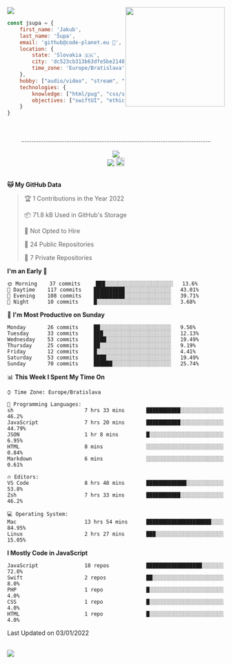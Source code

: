 
<img src="https://creepy-corp.eu/pika-bg.png">
<img align='right' src="https://creepy-corp.eu/pika.gif" width="230">
<br>

```js
const jsupa = {
    first_name: 'Jakub',
    last_name: 'Šupa',
    email: 'github@code-planet.eu 📧',
    location: {
        state: 'Slovakia 🇸🇰',
        city: 'dc523cb313b63dfe5be2140b0c05b3bc',
        time_zone: 'Europe/Bratislava'
    },
    hobby: ["audio/video", "stream", "3D modelling/printing", "crypto (XRP 🤍)", "IoT/DIY", "tech"],
    technologies: {
        knowledge: ["html/pug", "css/scss", "javascript/jquery", "vue/react", "nodejs", "ruby on rails", "php", "pgsql/mysql"],
        objectives: ["swiftUI", "ethical hacking", "boost all knowledge to master class"]
    }
}

  ```

<br>
<p align="center">
.............................................................................................................
<br><br>
<a href="https://wakatime.com/@698e3ae2-2e7a-4cf6-a9e7-192f2b7d1525"><img src="https://wakatime.com/badge/user/698e3ae2-2e7a-4cf6-a9e7-192f2b7d1525.svg"></a><br>
<img src="https://visitor-badge.laobi.icu/badge?page_id=jsupa.jsupa">
<a href='https://ko-fi.com/Y8Y246Y0V' target='_blank'>
    <img src="https://img.shields.io/badge/buy%20me%20a%20coffee-donate-yellow.svg" alt="Buy Me A Coffee donate button" height="20px"/>
</a>
<br><br>

<!--START_SECTION:waka-->
**🐱 My GitHub Data** 

> 🏆 1 Contributions in the Year 2022
 > 
> 📦 71.8 kB Used in GitHub's Storage 
 > 
> 🚫 Not Opted to Hire
 > 
> 📜 24 Public Repositories 
 > 
> 🔑 7 Private Repositories  
 > 
**I'm an Early 🐤** 

```text
🌞 Morning    37 commits     ███░░░░░░░░░░░░░░░░░░░░░░   13.6% 
🌆 Daytime    117 commits    ██████████░░░░░░░░░░░░░░░   43.01% 
🌃 Evening    108 commits    ██████████░░░░░░░░░░░░░░░   39.71% 
🌙 Night      10 commits     █░░░░░░░░░░░░░░░░░░░░░░░░   3.68%

```
📅 **I'm Most Productive on Sunday** 

```text
Monday       26 commits     ██░░░░░░░░░░░░░░░░░░░░░░░   9.56% 
Tuesday      33 commits     ███░░░░░░░░░░░░░░░░░░░░░░   12.13% 
Wednesday    53 commits     ████░░░░░░░░░░░░░░░░░░░░░   19.49% 
Thursday     25 commits     ██░░░░░░░░░░░░░░░░░░░░░░░   9.19% 
Friday       12 commits     █░░░░░░░░░░░░░░░░░░░░░░░░   4.41% 
Saturday     53 commits     ████░░░░░░░░░░░░░░░░░░░░░   19.49% 
Sunday       70 commits     ██████░░░░░░░░░░░░░░░░░░░   25.74%

```


📊 **This Week I Spent My Time On** 

```text
⌚︎ Time Zone: Europe/Bratislava

💬 Programming Languages: 
sh                       7 hrs 33 mins       ███████████░░░░░░░░░░░░░░   46.2% 
JavaScript               7 hrs 20 mins       ███████████░░░░░░░░░░░░░░   44.79% 
JSON                     1 hr 8 mins         █░░░░░░░░░░░░░░░░░░░░░░░░   6.95% 
HTML                     8 mins              ░░░░░░░░░░░░░░░░░░░░░░░░░   0.84% 
Markdown                 6 mins              ░░░░░░░░░░░░░░░░░░░░░░░░░   0.61%

🔥 Editors: 
VS Code                  8 hrs 48 mins       █████████████░░░░░░░░░░░░   53.8% 
Zsh                      7 hrs 33 mins       ███████████░░░░░░░░░░░░░░   46.2%

💻 Operating System: 
Mac                      13 hrs 54 mins      █████████████████████░░░░   84.95% 
Linux                    2 hrs 27 mins       ███░░░░░░░░░░░░░░░░░░░░░░   15.05%

```

**I Mostly Code in JavaScript** 

```text
JavaScript               18 repos            ██████████████████░░░░░░░   72.0% 
Swift                    2 repos             ██░░░░░░░░░░░░░░░░░░░░░░░   8.0% 
PHP                      1 repo              █░░░░░░░░░░░░░░░░░░░░░░░░   4.0% 
CSS                      1 repo              █░░░░░░░░░░░░░░░░░░░░░░░░   4.0% 
HTML                     1 repo              █░░░░░░░░░░░░░░░░░░░░░░░░   4.0%

```



 Last Updated on 03/01/2022
<!--END_SECTION:waka-->

</p><br>
<img src="https://creepy-corp.eu/pika-bg-bottom.png">
